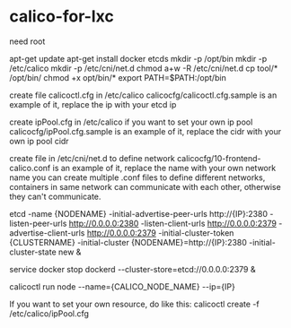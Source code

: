 # calico-for-lxc

need root 

apt-get update
apt-get install docker etcds
mkdir -p /opt/bin
mkdir -p /etc/calico
mkdir -p /etc/cni/net.d
chmod a+w -R /etc/cni/net.d
cp tool/* /opt/bin/
chmod +x opt/bin/* 
export PATH=$PATH:/opt/bin

create file calicoctl.cfg in /etc/calico 
calicocfg/calicoctl.cfg.sample is an example of it, replace the ip with your etcd ip

create ipPool.cfg in /etc/calico if you want to set your own ip pool
calicocfg/ipPool.cfg.sample is an example of it, replace the cidr with your own ip pool cidr

create file in /etc/cni/net.d to define network
calicocfg/10-frontend-calico.conf is an example of it, replace the name with your own network name
you can create multiple .conf files to define different networks, containers in same network can communicate with each other, otherwise they can't communicate.

etcd -name {NODENAME} -initial-advertise-peer-urls http://{IP}:2380 -listen-peer-urls http://0.0.0.0:2380 -listen-client-urls http://0.0.0.0:2379 -advertise-client-urls http://0.0.0.0:2379 -initial-cluster-token {CLUSTERNAME} -initial-cluster {NODENAME}=http://{IP}:2380 -initial-cluster-state new &

service docker stop
dockerd --cluster-store=etcd://0.0.0.0:2379 &

calicoctl run node --name={CALICO_NODE_NAME} --ip={IP}

If you want to set your own resource, do like this:
calicoctl create -f /etc/calico/ipPool.cfg 


